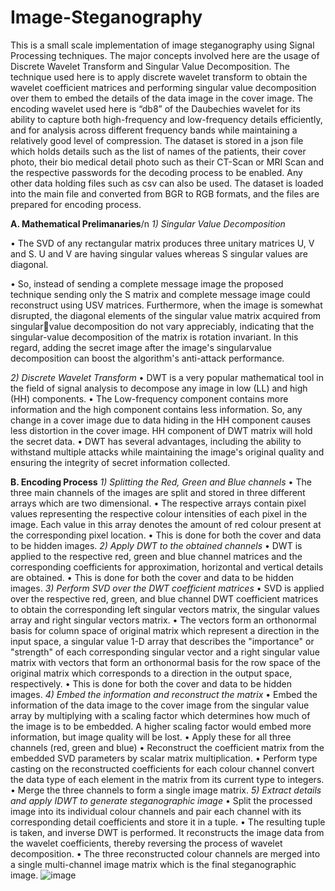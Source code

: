 # Image-Steganography
This is a small scale implementation of image steganography using Signal Processing techniques. The major concepts involved here are the usage of Discrete Wavelet Transform and Singular Value Decomposition.
The technique used here is to apply discrete wavelet transform to obtain the wavelet coefficient matrices and performing singular value decomposition over them to embed the details of the data image in the cover image. The encoding wavelet used here is “db8” of the Daubechies wavelet for its ability to capture both high-frequency and low-frequency details efficiently, and for analysis across different frequency bands while maintaining a relatively good level of compression.
The dataset is stored in a json file which holds details such as the list of names of the patients, their cover photo, their bio medical detail photo such as their CT-Scan or MRI Scan and the respective passwords for the decoding process to be enabled. Any other data holding files such as csv can also be used. The dataset is loaded into the main file and converted from BGR to RGB formats, and the files are prepared for encoding process.

**A. Mathematical Prelimanaries**/n
_1) Singular Value Decomposition_

• The SVD of any rectangular matrix produces three unitary matrices U, V and S. U and V are having singular values whereas S singular values are diagonal.

• So, instead of sending a complete message image the proposed technique sending only the S matrix and complete message image could reconstruct using USV matrices. Furthermore, when the image is somewhat disrupted, the diagonal elements of the singular value matrix acquired from singularvalue decomposition do not vary appreciably, indicating that the singular-value decomposition of the matrix is rotation invariant. In this regard, adding the secret image after the image's singularvalue decomposition can boost the algorithm's anti-attack performance.

_2) Discrete Wavelet Transform_
• DWT is a very popular mathematical tool in the field of signal analysis to decompose any image in low (LL) and high (HH) components.
• The Low-frequency component contains more information and the high component contains less information. So, any change in a cover image due to data hiding in the HH component causes less distortion in the cover image. HH component of DWT matrix will hold the secret data.
• DWT has several advantages, including the ability to withstand multiple attacks while maintaining the image's original quality and ensuring the integrity of secret information collected.

**B. Encoding Process**
_1) Splitting the Red, Green and Blue channels_
• The three main channels of the images are split and stored in three different arrays which are two dimensional.
• The respective arrays contain pixel values representing the respective colour intensities of each pixel in the image. Each value in this array denotes the amount of red colour present at the corresponding pixel location.
• This is done for both the cover and data to be hidden images.
_2) Apply DWT to the obtained channels_
• DWT is applied to the respective red, green and blue channel matrices and the corresponding coefficients for approximation, horizontal and vertical details are obtained.
• This is done for both the cover and data to be hidden images.
_3) Perform SVD over the DWT coefficient matrices_
• SVD is applied over the respective red, green, and blue channel DWT coefficient matrices to obtain the corresponding left singular vectors matrix, the singular values array and right singular vectors matrix.
• The vectors form an orthonormal basis for column space of original matrix which represent a direction in the input space, a singular value 1-D array that describes the 
"importance" or "strength" of each corresponding singular vector and a right singular value matrix with vectors that form an orthonormal basis for the row space of the original matrix which corresponds to a direction in the output space, respectively.
• This is done for both the cover and data to be hidden images.
_4) Embed the information and reconstruct the matrix_
• Embed the information of the data image to the cover image from the singular value array by multiplying with a scaling factor which determines how much of the image is to be embedded. A higher scaling factor would embed more information, but image quality will be lost.
• Apply these for all three channels (red, green and blue)
• Reconstruct the coefficient matrix from the embedded SVD parameters by scalar matrix multiplication.
• Perform type casting on the reconstructed coefficients for each colour channel convert the data type of each element in the matrix from its current type to integers.
• Merge the three channels to form a single image matrix.
_5) Extract details and apply IDWT to generate steganographic image_
• Split the processed image into its individual colour channels and pair each channel with its corresponding detail coefficients and store it in a tuple.
• The resulting tuple is taken, and inverse DWT is performed. It reconstructs the image data from the wavelet coefficients, thereby reversing the process of wavelet decomposition.
• The three reconstructed colour channels are merged into a single multi-channel image matrix which is the final steganographic image.
![image](https://github.com/RanjithBMR/Image-Steganography/assets/147130369/ed4a47f9-9557-4d31-83c2-ffdd79982b82)

